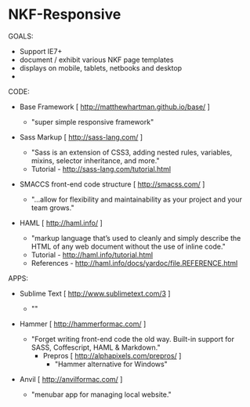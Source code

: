 NKF-Responsive
==============

GOALS:
+ Support IE7+
+ document / exhibit various NKF page templates
+ displays on mobile, tablets, netbooks and desktop
+ 


CODE:
+ Base Framework [ http://matthewhartman.github.io/base/ ]
  + "super simple responsive framework"

+ Sass Markup [ http://sass-lang.com/ ]
  + "Sass is an extension of CSS3, adding nested rules, variables, mixins, selector inheritance, and more."
  + Tutorial - http://sass-lang.com/tutorial.html

+ SMACCS front-end code structure [ http://smacss.com/ ]
  + "...allow for flexibility and maintainability as your project and your team grows."

+ HAML [ http://haml.info/ ]
  + "markup language that’s used to cleanly and simply describe the HTML of any web document without the use of inline code."
  + Tutorial - http://haml.info/tutorial.html
  + References - http://haml.info/docs/yardoc/file.REFERENCE.html

APPS:
+ Sublime Text [ http://www.sublimetext.com/3 ]
  + ""

+ Hammer [ http://hammerformac.com/ ]
  + "Forget writing front-end code the old way. Built-in support for SASS, Coffescript, HAML & Markdown."
    + Prepros [ http://alphapixels.com/prepros/ ]
      + "Hammer alternative for Windows"

+ Anvil [ http://anvilformac.com/ ]
  + "menubar app for managing local website."
